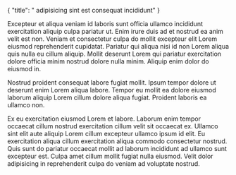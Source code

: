 {
  "title": " adipisicing sint est consequat incididunt"
}

Excepteur et aliqua veniam id laboris sunt officia ullamco incididunt exercitation aliquip culpa pariatur ut. Enim irure duis ad et nostrud ea anim velit est non. Veniam et consectetur culpa do mollit excepteur elit Lorem eiusmod reprehenderit cupidatat. Pariatur qui aliqua nisi id non Lorem aliqua quis nulla eu cillum aliquip. Mollit deserunt Lorem qui pariatur exercitation dolore officia minim nostrud dolore nulla minim. Aliquip enim dolor do eiusmod in.

Nostrud proident consequat labore fugiat mollit. Ipsum tempor dolore ut deserunt enim Lorem aliqua labore. Tempor eu mollit ea dolore eiusmod laborum aliquip Lorem cillum dolore aliqua fugiat. Proident laboris ea ullamco non.

Ex eu exercitation eiusmod Lorem et labore. Laborum enim tempor occaecat cillum nostrud exercitation cillum velit sit occaecat ex. Ullamco sint elit aute aliquip Lorem cillum excepteur ullamco ipsum id elit. Eu exercitation aliqua cillum exercitation aliqua commodo consectetur nostrud. Quis sunt do pariatur occaecat mollit ad laborum incididunt ad ullamco sunt excepteur est. Culpa amet cillum mollit fugiat nulla eiusmod. Velit dolor adipisicing in reprehenderit culpa do veniam ad voluptate nostrud.